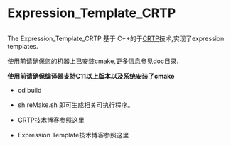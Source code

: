 # Expression_Template_CRTP
## 

The Expression_Template_CRTP 基于 C++的于[CRTP](https://zh.wikipedia.org/wiki/%E5%A5%87%E5%BC%82%E9%80%92%E5%BD%92%E6%A8%A1%E6%9D%BF%E6%A8%A1%E5%BC%8F)技术,实现了expression templates.

使用前请确保您的机器上已安装cmake,更多信息参见doc目录.

**使用前请确保编译器支持C11以上版本以及系统安装了cmake**

* cd build
* sh reMake.sh
即可生成相关可执行程序。


* CRTP技术博客[参照这里](http://blog.csdn.net/daniel_ustc/article/details/73699378)
* Expression Template技术博客参照这里
